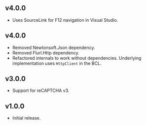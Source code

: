 ## v4.0.0
* Uses SourceLink for F12 navigation in Visual Studio.

## v4.0.0
* Removed Newtonsoft.Json dependency.
* Removed Flurl.Http dependency.
* Refactored internals to work without dependencies. Underlying implementation uses `HttpClient` in the BCL. 

## v3.0.0
* Support for reCAPTCHA v3. 

## v1.0.0
* Initial release.